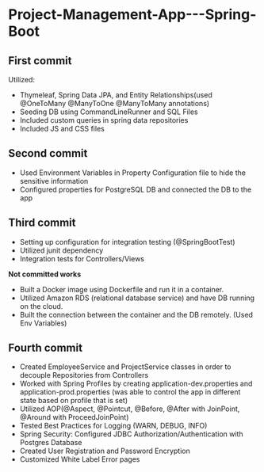 # Project-Management-App---Spring-Boot


First commit
-----------

Utilized:

- Thymeleaf, Spring Data JPA, and Entity Relationships(used @OneToMany @ManyToOne @ManyToMany annotations)
- Seeding DB using CommandLineRunner and SQL Files
- Included custom queries in spring data repositories  
- Included JS and CSS files

Second commit
-------------

- Used Environment Variables in Property Configuration file to hide the sensitive information
- Configured properties for PostgreSQL DB and connected the DB to the app

Third commit
-------------

- Setting up configuration for integration testing (@SpringBootTest)
- Utilized junit dependency  
- Integration tests for Controllers/Views

**Not committed works** 
- Built a Docker image using Dockerfile and run it in a container.
- Utilized Amazon RDS (relational database service) and have DB running on the cloud.
- Built the connection between the container and the DB remotely. (Used Env Variables)

Fourth commit
-----------
- Created EmployeeService and ProjectService classes in order to decouple Repositories from Controllers
- Worked with Spring Profiles by creating application-dev.properties and application-prod.properties
  (was able to control the app in different state based on profile that is set)
- Utilized AOP(@Aspect, @Pointcut, @Before, @After with JoinPoint, @Around with ProceedJoinPoint)
- Tested Best Practices for Logging (WARN, DEBUG, INFO)
- Spring Security: Configured JDBC Authorization/Authentication with Postgres Database
- Created User Registration and Password Encryption
- Customized White Label Error pages
